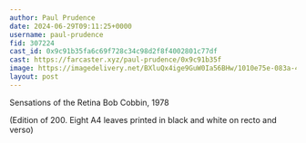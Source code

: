 ```yaml
---
author: Paul Prudence
date: 2024-06-29T09:11:25+0000
username: paul-prudence
fid: 307224
cast_id: 0x9c91b35fa6c69f728c34c98d2f8f4002801c77df
cast: https://farcaster.xyz/paul-prudence/0x9c91b35f
image: https://imagedelivery.net/BXluQx4ige9GuW0Ia56BHw/1010e75e-083a-410e-d729-3290400f6200/original
layout: post
---
```


Sensations of the Retina
Bob Cobbin, 1978

(Edition of 200. Eight A4 leaves printed in black and white on recto and verso)

<img src='https://imagedelivery.net/BXluQx4ige9GuW0Ia56BHw/1010e75e-083a-410e-d729-3290400f6200/original' alt='' referrerpolicy='no-referrer'/>
<img src='https://imagedelivery.net/BXluQx4ige9GuW0Ia56BHw/d489024d-8776-4d37-4789-db257a1c1100/original' alt='' referrerpolicy='no-referrer'/>
